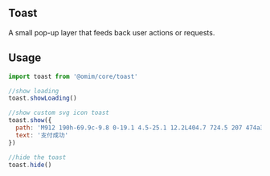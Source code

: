 ## Toast

A small pop-up layer that feeds back user actions or requests.

## Usage

```js
import toast from '@omim/core/toast'

//show loading
toast.showLoading()

//show custom svg icon toast
toast.show({
  path: 'M912 190h-69.9c-9.8 0-19.1 4.5-25.1 12.2L404.7 724.5 207 474a32 32 0 0 0-25.1-12.2H112c-6.7 0-10.4 7.7-6.3 12.9l273.9 347c12.8 16.2 37.4 16.2 50.3 0l488.4-618.9c4.1-5.1.4-12.8-6.3-12.8z',
  text: '支付成功'
})

//hide the toast
toast.hide()
```

